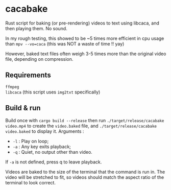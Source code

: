 # cacabake

Rust script for baking (or pre-rendering) videos to text using libcaca, and then playing them. No sound.

In my rough testing, this showed to be ~5 times more efficient in cpu usage than `mpv --vo=caca` (this was NOT a waste of time !! yay)

However, baked text files often weigh 3-5 times more than the original video file, depending on compression.

## Requirements

`ffmpeg` \
`libcaca` (this script uses `img2txt` specifically)

## Build & run

Build once with `cargo build --release` then run `./target/release/cacabake video.mp4` to create the `video.baked` file, and `./target/release/cacabake video.baked` to display it. Arguments : 

- `-l` : Play on loop;
- `-a` : Any key exits playback;
- `-q` : Quiet, no output other than video.

If `-a` is not defined, press q to leave playback.

Videos are baked to the size of the terminal that the command is run in. The video will be stretched to fit, so videos should match the aspect ratio of the terminal to look correct.
